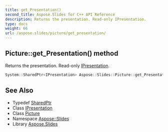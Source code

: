 ```yaml
---
title: get_Presentation()
second_title: Aspose.Slides for C++ API Reference
description: Returns the presentation. Read-only IPresentation.
type: docs
weight: 66
url: /aspose.slides/picture/get_presentation/
---
```

## Picture::get_Presentation() method


Returns the presentation. Read-only [IPresentation](../../ipresentation/).

```cpp
System::SharedPtr<IPresentation> Aspose::Slides::Picture::get_Presentation() override
```

## See Also

* Typedef [SharedPtr](../../../system/sharedptr/)
* Class [IPresentation](../../ipresentation/)
* Class [Picture](../)
* Namespace [Aspose::Slides](../../)
* Library [Aspose.Slides](../../../)